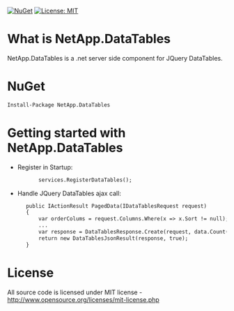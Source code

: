 [![NuGet](https://img.shields.io/nuget/v/NetApp.DataTables.svg)](https://www.nuget.org/packages/NetApp.DataTables)
[![License: MIT](https://img.shields.io/badge/License-MIT-green.svg)](LICENSE)

# What is NetApp.DataTables

NetApp.DataTables is a .net server side component for JQuery DataTables.

# NuGet
```xml
Install-Package NetApp.DataTables
```
# Getting started with NetApp.DataTables

  * Register in Startup: 
  ```xml
            services.RegisterDataTables();
  ```
  * Handle JQuery DataTables ajax call:
  ```xml
        public IActionResult PagedData(IDataTablesRequest request)
        {
            var orderColums = request.Columns.Where(x => x.Sort != null);
            ...
            var response = DataTablesResponse.Create(request, data.Count(), filteredData == null ? 0 : filteredData.Count(), dataPage);
            return new DataTablesJsonResult(response, true);
        }
  ```

# License
All source code is licensed under MIT license - http://www.opensource.org/licenses/mit-license.php
